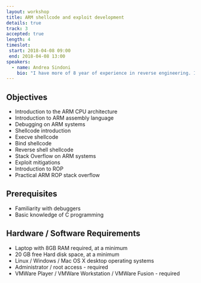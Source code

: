 ```yaml
---
layout: workshop
title: ARM shellcode and exploit development
details: true
track: 3
accepted: true
length: 4
timeslot:
 start: 2018-04-08 09:00
 end: 2018-04-08 13:00
speakers:
  - name: Andrea Sindoni
    bio: "I have more of 8 year of experience in reverse engineering. I'm strong interested in binary reverse-engineering vulnerability research, exploit development and low level staffs."
---
```


## Objectives
- Introduction to the ARM CPU architecture
- Introduction to ARM assembly language
- Debugging on ARM systems
- Shellcode introduction
- Execve shellcode
- Bind shellcode
- Reverse shell shellcode 
- Stack Overflow on ARM systems
- Exploit mitigations
- Introduction to ROP
- Practical ARM ROP stack overflow

## Prerequisites
- Familiarity with debuggers
- Basic knowledge of C programming

## Hardware / Software Requirements
- Laptop with 8GB RAM required, at a minimum
- 20 GB free Hard disk space, at a minimum
- Linux / Windows / Mac OS X desktop operating systems
- Administrator / root access - required
- VMWare Player / VMWare Workstation / VMWare Fusion - required
